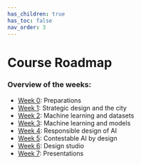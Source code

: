 ```yaml
---
has_children: true
has_toc: false
nav_order: 3
---
```


# Course Roadmap

### Overview of the weeks:
- [Week 0](../week-0): Preparations
- [Week 1](../week-1): Strategic design and the city
- [Week 2](../week-2): Machine learning and datasets
- [Week 3](../week-3): Machine learning and models
- [Week 4](../week-4): Responsible design of AI
- [Week 5](../week-5): Contestable AI by design
- [Week 6](../week-6): Design studio
- [Week 7](../week-7): Presentations